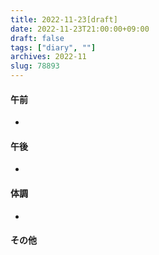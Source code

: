 ```yaml
---
title: 2022-11-23[draft]
date: 2022-11-23T21:00:00+09:00
draft: false
tags: ["diary", ""]
archives: 2022-11
slug: 78893
---
```

#### 午前
- 
#### 午後
- 
#### 体調
- 
#### その他